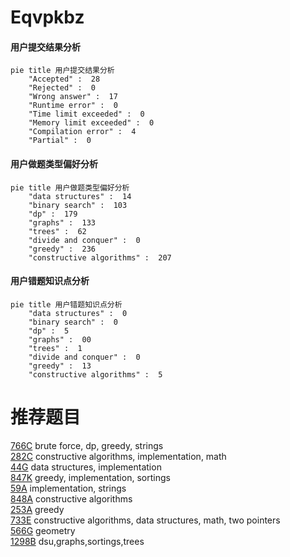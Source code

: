# Eqvpkbz

<!-- tabs:start -->



#### **用户提交结果分析**

```mermaid
pie title 用户提交结果分析
    "Accepted" :  28
    "Rejected" :  0
    "Wrong answer" :  17
    "Runtime error" :  0
    "Time limit exceeded" :  0
    "Memory limit exceeded" :  0
    "Compilation error" :  4
    "Partial" :  0
```

#### **用户做题类型偏好分析**

```mermaid
pie title 用户做题类型偏好分析
    "data structures" :  14
    "binary search" :  103
    "dp" :  179
    "graphs" :  133
    "trees" :  62
    "divide and conquer" :  0
    "greedy" :  236
    "constructive algorithms" :  207
```
#### **用户错题知识点分析**

```mermaid
pie title 用户错题知识点分析
    "data structures" :  0
    "binary search" :  0
    "dp" :  5
    "graphs" :  00
    "trees" :  1
    "divide and conquer" :  0
    "greedy" :  13
    "constructive algorithms" :  5
```



<!-- tabs:end -->
# 推荐题目
[766C](https://codeforces.com/contest/766/problem/C)		brute force,
                        dp,
                        greedy,
                        strings		  
[282C](https://codeforces.com/contest/282/problem/C)		constructive algorithms,
                        implementation,
                        math		  
[44G](https://codeforces.com/contest/44/problem/G)		data structures,
                        implementation		  
[847K](https://codeforces.com/contest/847/problem/K)		greedy,
                        implementation,
                        sortings		  
[59A](https://codeforces.com/contest/59/problem/A)		implementation,
                        strings		  
[848A](https://codeforces.com/contest/848/problem/A)		constructive algorithms		  
[253A](https://codeforces.com/contest/253/problem/A)		greedy		  
[733E](https://codeforces.com/contest/733/problem/E)		constructive algorithms,
                        data structures,
                        math,
                        two pointers		  
[566G](https://codeforces.com/contest/566/problem/G)		geometry		  
[1298B](https://codeforces.com/contest/1298/problem/B)		dsu,graphs,sortings,trees		  
